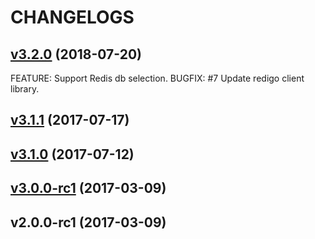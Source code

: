 # CHANGELOGS

<a name="v3.2.0"></a>
## [v3.2.0](https://github.com/ipfans/echo-session/compare/v3.1.1...v3.2.0) (2018-07-20)
FEATURE: Support Redis db selection.
BUGFIX: #7 Update redigo client library.

<a name="v3.1.1"></a>
## [v3.1.1](https://github.com/ipfans/echo-session/compare/v3.1.0...v3.1.1) (2017-07-17)


<a name="v3.1.0"></a>
## [v3.1.0](https://github.com/ipfans/echo-session/compare/v3.0.0-rc1...v3.1.0) (2017-07-12)


<a name="v3.0.0-rc1"></a>
## [v3.0.0-rc1](https://github.com/ipfans/echo-session/compare/v2.0.0-rc1...v3.0.0-rc1) (2017-03-09)


<a name="v2.0.0-rc1"></a>
## v2.0.0-rc1 (2017-03-09)